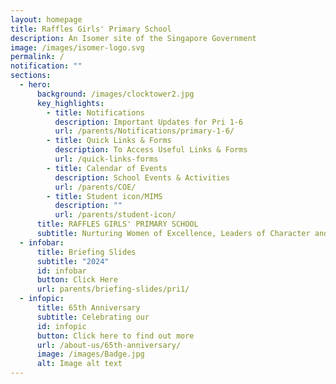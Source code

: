 ```yaml
---
layout: homepage
title: Raffles Girls' Primary School
description: An Isomer site of the Singapore Government
image: /images/isomer-logo.svg
permalink: /
notification: ""
sections:
  - hero:
      background: /images/clocktower2.jpg
      key_highlights:
        - title: Notifications
          description: Important Updates for Pri 1-6
          url: /parents/Notifications/primary-1-6/
        - title: Quick Links & Forms
          description: To Access Useful Links & Forms
          url: /quick-links-forms
        - title: Calendar of Events
          description: School Events & Activities
          url: /parents/COE/
        - title: Student icon/MIMS
          description: ""
          url: /parents/student-icon/
      title: RAFFLES GIRLS' PRIMARY SCHOOL
      subtitle: Nurturing Women of Excellence, Leaders of Character and Service
  - infobar:
      title: Briefing Slides
      subtitle: "2024"
      id: infobar
      button: Click Here
      url: parents/briefing-slides/pri1/
  - infopic:
      title: 65th Anniversary
      subtitle: Celebrating our
      id: infopic
      button: Click here to find out more
      url: /about-us/65th-anniversary/
      image: /images/Badge.jpg
      alt: Image alt text
---
```

